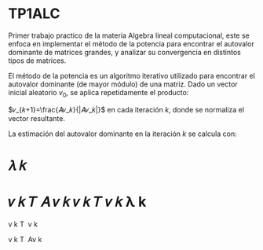 # TP1ALC

Primer trabajo practico de la materia Algebra lineal computacional, este se enfoca en implementar el método de la potencia para encontrar el autovalor dominante de matrices grandes, y analizar su convergencia en distintos tipos de matrices.

El método de la potencia es un algoritmo iterativo utilizado para encontrar el autovalor dominante (de mayor módulo) de una matriz. Dado un vector inicial aleatorio $v_0$, se aplica repetidamente el producto:

$𝑣_{𝑘+1}=\frac{𝐴𝑣_𝑘}{\|𝐴𝑣_𝑘|\}$ 
en cada iteración $k$, donde se normaliza el vector resultante.

La estimación del autovalor dominante en la iteración $k$ se calcula con:

𝜆
𝑘
=
𝑣
𝑘
𝑇
𝐴
𝑣
𝑘
𝑣
𝑘
𝑇
𝑣
𝑘
λ 
k
​
 = 
v 
k
T
​
 v 
k
​
 
v 
k
T
​
 Av 
k
​
 
​

 
​
